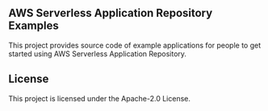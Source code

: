 ## AWS Serverless Application Repository Examples

This project provides source code of example applications for people to get started using AWS Serverless Application Repository. 

## License

This project is licensed under the Apache-2.0 License.
    
